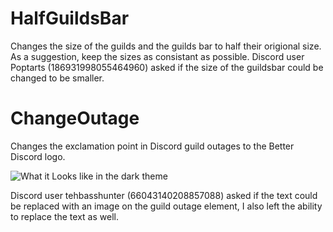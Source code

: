 # HalfGuildsBar
Changes the size of the guilds and the guilds bar to half their origional size. As a suggestion, keep the sizes as consistant as possible. Discord user Poptarts (186931998055464960) asked if the size of the guildsbar could be changed to be smaller.

# ChangeOutage
Changes the exclamation point in Discord guild outages to the Better Discord logo.

![What it Looks like in the dark theme](https://raw.githubusercontent.com/CompletelyUnbelievable/ThemeResource/master/GuildsBar/Images/image.png)

Discord user tehbasshunter (66043140208857088) asked if the text could be replaced with an image on the guild outage element, I also left the ability to replace the text as well.
